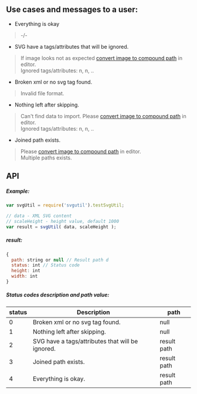 Use cases and messages to a user:
---
* Everything is okay

> -/-

* SVG have a tags/attributes that will be ignored.

> If image looks not as expected [convert image to compound path](https://github.com/fontello/fontello/wiki/How-to-use-custom-images#importing-svg-images) in editor.<br/>
> Ignored tags/attributes: n, n, ..

* Broken xml or no svg tag found.

> Invalid file format. <br/>

* Nothing left after skipping.

> Can't find data to import. Please [convert image to compound path](https://github.com/fontello/fontello/wiki/How-to-use-custom-images#importing-svg-images) in editor.<br/>
> Ignored tags/attributes: n, n, ..

* Joined path exists.

> Please [convert image to compound path](https://github.com/fontello/fontello/wiki/How-to-use-custom-images#importing-svg-images) in editor.<br/>
> Multiple paths exists. 

API
---
##### Example:
```javascript
var svgUtil = require('svgutil').testSvgUtil;

// data - XML SVG content
// scaleHeight - height value, default 1000
var result = svgUtil( data, scaleHeight );

```

##### result:
```javascript
{
  path: string or null // Result path d
  status: int // Status code
  height: int 
  width: int
}
```

##### Status codes description and path value:
| status | Description                             | path  |
| ------ | --------------------------------------- | ------------- |
| 0      | Broken xml or no svg tag found.         | null
| 1      | Nothing left after skipping.            | null
| 2      | SVG have a tags/attributes that will be ignored. | result path
| 3      | Joined path exists.                              | result path
| 4      | Everything is okay.                              | result path


